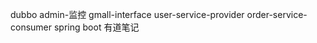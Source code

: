 dubbo
admin-监控
<module>gmall-interface</module>
<module>user-service-provider</module>
<module>order-service-consumer</module>
spring boot
有道笔记
